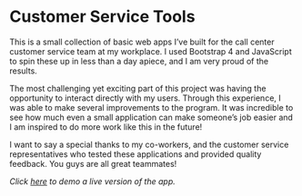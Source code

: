 # Customer Service Tools

This is a small collection of basic web apps I’ve built for the call center customer service team at my workplace. I used Bootstrap 4 and JavaScript to spin these up in less than a day apiece, and I am very proud of the results.
  
The most challenging yet exciting part of this project was having the opportunity to interact directly with my users. Through this experience, I was able to make several improvements to the program. It was incredible to see how much even a small application can make someone’s job easier and I am inspired to do more work like this in the future!
  
I want to say a special thanks to my co-workers, and the customer service representatives who tested these applications and provided quality feedback. You guys are all great teammates! 
  
*Click [here](https://filedn.com/lWYjvlpRciYBP9xzzyqgShB/customer_service_tools/claim_flow/index.html) to demo a live version of the app.*
